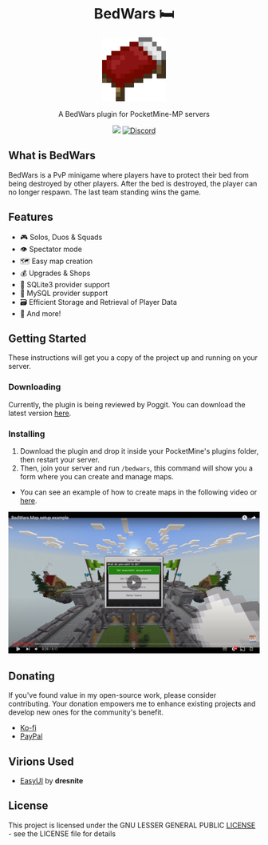 <div align="center">
  <h1> BedWars 🛏️ </h1>
	<img src="icon.png" loading="eager" width="128" height="128" alt="icon"/>
	<p>A BedWars plugin for PocketMine-MP servers</p>
</div>

<p align="center">
	<a href="https://poggit.pmmp.io/p/BedWars"><img src="https://poggit.pmmp.io/shield.state/BedWars"></a>
	<a href="https://discord.gg/RHw85ZfSsb"><img src="https://img.shields.io/discord/1104339932148924436?color=%2392e5fc&label=discord" alt="Discord" /></a>
</p>

## What is BedWars
BedWars is a PvP minigame where players have to protect their bed from being destroyed by other players. After the bed is destroyed, the player can no longer respawn. The last team standing wins the game.

## Features
- 🎮 Solos, Duos & Squads
- 👁️ Spectator mode
- 🗺️ Easy map creation
- 💰 Upgrades & Shops
- 📂 SQLite3 provider support
- 🐬 MySQL provider support
- 🗃️ Efficient Storage and Retrieval of Player Data
- 🌟 And more!

## Getting Started
These instructions will get you a copy of the project up and running on your server.

### Downloading
Currently, the plugin is being reviewed by Poggit. You can download the latest version [here](https://github.com/Sergittos/BedWars/releases/tag/1.0.2).

### Installing
1. Download the plugin and drop it inside your PocketMine's plugins folder, then restart your server.
2. Then, join your server and run ``/bedwars``, this command will show you a form where you can create and manage maps.

- You can see an example of how to create maps in the following video or [here](https://youtu.be/BdP5b9C4yqA).

[![Video](youtube.png)](https://youtu.be/BdP5b9C4yqA)

## Donating
If you've found value in my open-source work, please consider contributing. Your donation empowers me to enhance existing projects and develop new ones for the community's benefit.

- [Ko-fi](https://ko-fi.com/sergittos)
- [PayPal](https://paypal.me/sergittos)

## Virions Used
- [EasyUI](https://github.com/dresnite/easyui) by **dresnite**

## License
This project is licensed under the GNU LESSER GENERAL PUBLIC [LICENSE](LICENSE) - see the LICENSE file for details

